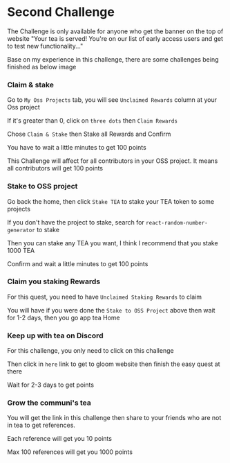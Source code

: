# Second Challenge

The Challenge is only available for anyone who get the banner on the top of website "Your tea is served! You're on our list of early access users and get to test new functionality..."

Base on my experience in this challenge, there are some challenges being finished as below image

### Claim & stake <a href="#claim-and-stake" id="claim-and-stake"></a>

Go to `My Oss Projects` tab, you will see `Unclaimed Rewards` column at your Oss project

If it's greater than 0, click on `three dots` then `Claim Rewards`

Chose `Claim & Stake` then Stake all Rewards and Confirm

You have to wait a little minutes to get 100 points

This Challenge will affect for all contributors in your OSS project. It means all contributors will get 100 points

### Stake to OSS project <a href="#stake-to-oss-project" id="stake-to-oss-project"></a>

Go back the home, then click `Stake TEA` to stake your TEA token to some projects

If you don't have the project to stake, search for `react-random-number-generator` to stake

Then you can stake any TEA you want, I think I recommend that you stake 1000 TEA

Confirm and wait a little minutes to get 100 points

### Claim you staking Rewards <a href="#claim-you-staking-rewards" id="claim-you-staking-rewards"></a>

For this quest, you need to have `Unclaimed Staking Rewards` to claim

You will have if you were done the `Stake to OSS Project` above then wait for 1-2 days, then you go app tea Home

### Keep up with tea on Discord <a href="#keep-up-with-tea-on-discord" id="keep-up-with-tea-on-discord"></a>

For this challenge, you only need to click on this challenge

Then click in `here` link to get to gloom website then finish the easy quest at there

Wait for 2-3 days to get points

### Grow the communi's tea <a href="#grow-the-communis-tea" id="grow-the-communis-tea"></a>

You will get the link in this challenge then share to your friends who are not in tea to get references.

Each reference will get you 10 points

Max 100 references will get you 1000 points
